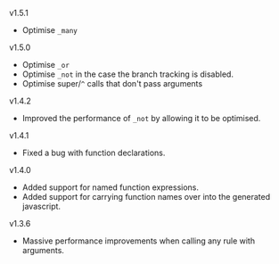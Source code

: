 v1.5.1

* Optimise `_many`

v1.5.0

* Optimise `_or`
* Optimise `_not` in the case the branch tracking is disabled.
* Optimise super/`^` calls that don't pass arguments

v1.4.2

* Improved the performance of `_not` by allowing it to be optimised.

v1.4.1

* Fixed a bug with function declarations.

v1.4.0

* Added support for named function expressions.
* Added support for carrying function names over into the generated javascript.

v1.3.6

* Massive performance improvements when calling any rule with arguments.
